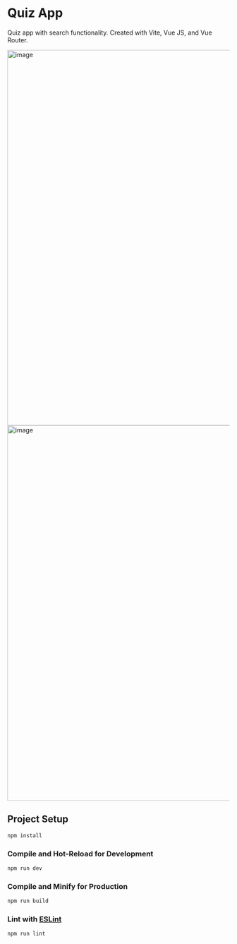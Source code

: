 # Quiz App

Quiz app with search functionality. Created with Vite, Vue JS, and Vue Router. 

<img width="850" alt="image" src="https://user-images.githubusercontent.com/68308236/201554003-e747780e-264b-458e-8a5d-32d1497ad0d7.png">

<img width="850" alt="image" src="https://user-images.githubusercontent.com/68308236/201554039-bcb7a127-7452-4026-85e4-a735abfd98c8.png">


## Project Setup

```sh
npm install
```

### Compile and Hot-Reload for Development

```sh
npm run dev
```

### Compile and Minify for Production

```sh
npm run build
```

### Lint with [ESLint](https://eslint.org/)

```sh
npm run lint
```
